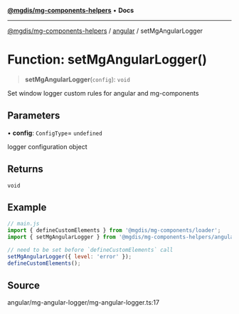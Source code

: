[**@mgdis/mg-components-helpers**](../../README.md) • **Docs**

---

[@mgdis/mg-components-helpers](../../README.md) / [angular](../README.md) / setMgAngularLogger

# Function: setMgAngularLogger()

> **setMgAngularLogger**(`config`): `void`

Set window logger custom rules for angular and mg-components

## Parameters

• **config**: `ConfigType`= `undefined`

logger configuration object

## Returns

`void`

## Example

```js
// main.js
import { defineCustomElements } from '@mgdis/mg-components/loader';
import { setMgAngularLogger } from '@mgdis/mg-components-helpers/angular';

// need to be set before `defineCustomElements` call
setMgAngularLogger({ level: 'error' });
defineCustomElements();
```

## Source

angular/mg-angular-logger/mg-angular-logger.ts:17

